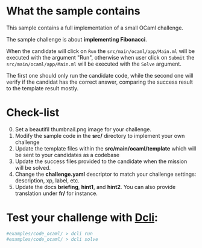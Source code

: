 # What the sample contains
This sample contains a full implementation of a small OCaml challenge.

The sample challenge is about **implementing Fibonacci**.

When the candidate will click on `Run` the `src/main/ocaml/app/Main.ml` will be executed with the argument "Run", otherwise when user click 
on `Submit` the `src/main/ocaml/app/Main.ml` will be executed with the `Solve` argument.

The first one should only run the candidate code, while the second one will verify if the candidat has the correct answer, comparing the success result to the template result mostly.


# Check-list
0. Set a beautifil thumbnail.png image for your challenge.
1. Modify the sample code in the **src/** directory to implement your own challenge
2. Update the template files within the **src/main/ocaml/template** which will be sent to your candidates as a codebase
3. Update the success files provided to the candidate when the mission will be solved.
4. Change the **challenge.yaml** descriptor to match your challenge settings: description, xp, label, etc.
5. Update the docs **briefing**, **hint1**, and **hint2**. You can also provide translation under **fr/** for instance.


# Test your challenge with [Dcli](https://github.com/deadlock-resources/dcli):
```bash
#examples/code_ocaml/ > dcli run
#examples/code_ocaml/ > dcli solve
```

